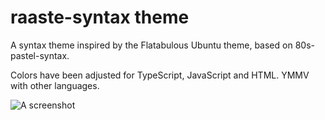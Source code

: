 # raaste-syntax theme

A syntax theme inspired by the Flatabulous Ubuntu theme, based on 80s-pastel-syntax.

Colors have been adjusted for TypeScript, JavaScript and HTML. YMMV with other languages.

![A screenshot](https://raw.githubusercontent.com/raaaste/raaste-syntax/master/screenshot.png)
